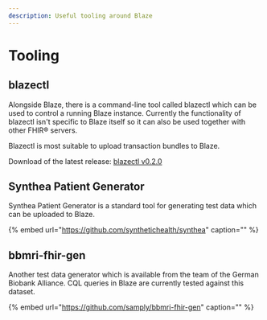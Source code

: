 ```yaml
---
description: Useful tooling around Blaze
---
```


# Tooling

## blazectl

Alongside Blaze, there is a command-line tool called blazectl which can be used to control a running Blaze instance. Currently the functionality of blazectl isn't specific to Blaze itself so it can also be used together with other FHIR® servers.

Blazectl is most suitable to upload transaction bundles to Blaze.

Download of the latest release: [blazectl v0.2.0](https://github.com/life-research/blazectl/releases/tag/v0.2.0)

## Synthea Patient Generator

Synthea Patient Generator is a standard tool for generating test data which can be uploaded to Blaze.

{% embed url="https://github.com/synthetichealth/synthea" caption="" %}

## bbmri-fhir-gen

Another test data generator which is available from the team of the German Biobank Alliance. CQL queries in Blaze are currently tested against this dataset.

{% embed url="https://github.com/samply/bbmri-fhir-gen" caption="" %}

